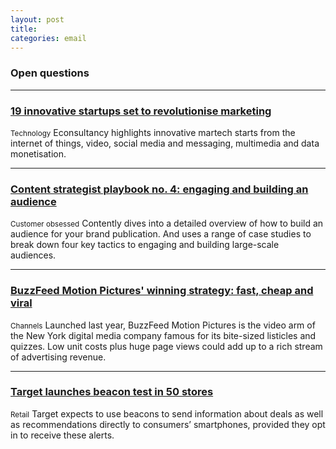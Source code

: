 ```yaml
---
layout: post
title:
categories: email
---
```


### Open questions

***

### [19 innovative startups set to revolutionise marketing][martechstartup]
<small>Technology</small>
Econsultancy highlights innovative martech starts from the internet of things, video, social media and messaging, multimedia and data monetisation.

[martechstartup]:http://stfi.re/wrrnl

***

### [Content strategist playbook no. 4: engaging and building an audience][playbook]
<small>Customer obsessed</small>
Contently dives into a detailed overview of how to build an audience for your brand publication. And uses a range of case studies to break down four key tactics to engaging and building large-scale audiences.

[playbook]:http://stfi.re/wkdxl

***

### [BuzzFeed Motion Pictures' winning strategy: fast, cheap and viral][buzzvid]
<small>Channels</small>
Launched last year, BuzzFeed Motion Pictures is the video arm of the New York digital media company famous for its bite-sized listicles and quizzes. Low unit costs plus huge page views could add up to a rich stream of advertising revenue.

[buzzvid]:http://stfi.re/pryrj

***

### [Target launches beacon test in 50 stores][target]
<small>Retail</small>
Target expects to use beacons to send information about deals as well as recommendations directly to consumers’ smartphones, provided they opt in to receive these alerts.

[target]:http://stfi.re/ywjkv
